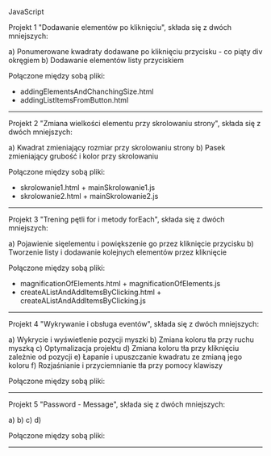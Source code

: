 JavaScript

Projekt 1 "Dodawanie elementów po kliknięciu", składa się z dwóch mniejszych:

a) Ponumerowane kwadraty dodawane po kliknięciu przycisku  - co piąty div okręgiem
b) Dodawanie elementów listy przyciskiem

Połączone między sobą pliki:
- addingElementsAndChanchingSize.html 
- addingListItemsFromButton.html
-----------------------------------------------------------------------------------------------------------------------------------

Projekt 2 "Zmiana wielkości elementu przy skrolowaniu strony", składa się z dwóch mniejszych:

a) Kwadrat zmieniający rozmiar przy skrolowaniu strony
b) Pasek zmieniający grubość i kolor przy skrolowaniu

Połączone między sobą pliki:
- skrolowanie1.html + mainSkrolowanie1.js
- skrolowanie2.html + mainSkrolowanie2.js
-----------------------------------------------------------------------------------------------------------------------------------

Projekt 3 "Trening pętli for i metody forEach", składa się z dwóch mniejszych:

a) Pojawienie sięelementu i powiększenie go przez kliknięcie przycisku
b) Tworzenie listy i dodawanie kolejnych elementów przez kliknięcie

Połączone między sobą pliki:
- magnificationOfElements.html + magnificationOfElements.js
- createAListAndAddItemsByClicking.html + createAListAndAddItemsByClicking.js
-----------------------------------------------------------------------------------------------------------------------------------

Projekt 4 "Wykrywanie i obsługa eventów", składa się z dwóch mniejszych:

a) Wykrycie i wyświetlenie pozycji myszki
b) Zmiana koloru tła przy ruchu myszką
c) Optymalizacja projektu
d) Zmiana koloru tła przy kliknięciu zależnie od pozycji
e) Łapanie i upuszczanie kwadratu ze zmianą jego koloru
f) Rozjaśnianie i przyciemnianie tła przy pomocy klawiszy

Połączone między sobą pliki:

-----------------------------------------------------------------------------------------------------------------------------------

Projekt 5 "Password - Message", składa się z dwóch mniejszych:

a)
b)
c)
d)

Połączone między sobą pliki:

-----------------------------------------------------------------------------------------------------------------------------------